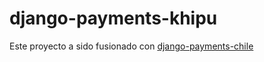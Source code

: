 # django-payments-khipu

Este proyecto a sido fusionado con [django-payments-chile](https://mariofix.github.io/django-payments-chile)
